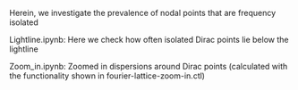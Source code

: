 Herein, we investigate the prevalence of nodal points that are frequency isolated 

Lightline.ipynb: Here we check how often isolated Dirac points lie below the lightline

Zoom_in.ipynb: Zoomed in dispersions around Dirac points (calculated with the functionality shown in fourier-lattice-zoom-in.ctl) 
